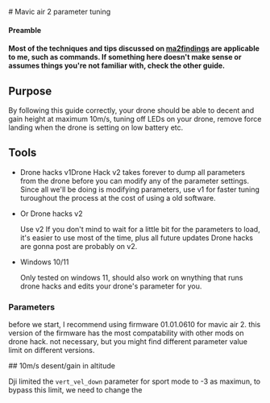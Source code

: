 # Mavic air 2 parameter tuning

#### Preamble

#### Most of the techniques and tips discussed on [ma2findings](https://github.com/444A49/ma2findings) are applicable to me, such as commands. If something here doesn't make sense or assumes things you're not familiar with, check the other guide.

## Purpose

By following this guide correctly, your drone should be able to decent and gain height at maximum 10m/s, tuning off LEDs on your drone, remove force landing when the drone is setting on low battery etc.

## Tools

- Drone hacks v1Drone Hack v2 takes forever to dump all parameters from the drone before you can modify any of the parameter settings. Since all we'll be doing is modifying parameters, use v1 for faster tuning turoughout the process at the cost of using a old software.

- Or Drone hacks v2
  
  Use v2 If you don't mind to wait for a little bit for the parameters to load, it's easier to use most of the time, plus all future updates Drone hacks are gonna post are probably on v2.
  
- Windows 10/11
  
  Only tested on windows 11, should also work on wnything that runs drone hacks and edits your drone's parameter for you. 
  

### Parameters

before we start, I recommend using firmware 01.01.0610 for mavic air 2. this version of the firmware has the most compatability with other mods on drone hack. not necessary, but you might find different parameter value limit on different versions.

## 10m/s desent/gain in altitude

Dji limited the `vert_vel_down` parameter for sport mode to -3 as maximun, to bypass this limit, we need to change the
